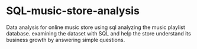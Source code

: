 # SQL-music-store-analysis
Data analysis for online music store using sql
analyzing  the music playlist database. examining the dataset with SQL and help the store understand its business growth by answering simple questions.
